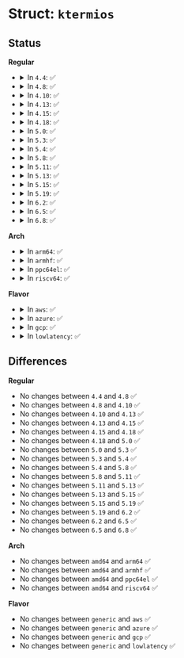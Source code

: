 # Struct: <code>ktermios</code>

## Status
<b>Regular</b>
<ul>
<li>
<details>
<summary>In <code>4.4</code>: ✅</summary>

```c
struct ktermios {
    tcflag_t c_iflag;
    tcflag_t c_oflag;
    tcflag_t c_cflag;
    tcflag_t c_lflag;
    cc_t c_line;
    cc_t c_cc[19];
    speed_t c_ispeed;
    speed_t c_ospeed;
};
```
</details>
</li>
<li>
<details>
<summary>In <code>4.8</code>: ✅</summary>

```c
struct ktermios {
    tcflag_t c_iflag;
    tcflag_t c_oflag;
    tcflag_t c_cflag;
    tcflag_t c_lflag;
    cc_t c_line;
    cc_t c_cc[19];
    speed_t c_ispeed;
    speed_t c_ospeed;
};
```
</details>
</li>
<li>
<details>
<summary>In <code>4.10</code>: ✅</summary>

```c
struct ktermios {
    tcflag_t c_iflag;
    tcflag_t c_oflag;
    tcflag_t c_cflag;
    tcflag_t c_lflag;
    cc_t c_line;
    cc_t c_cc[19];
    speed_t c_ispeed;
    speed_t c_ospeed;
};
```
</details>
</li>
<li>
<details>
<summary>In <code>4.13</code>: ✅</summary>

```c
struct ktermios {
    tcflag_t c_iflag;
    tcflag_t c_oflag;
    tcflag_t c_cflag;
    tcflag_t c_lflag;
    cc_t c_line;
    cc_t c_cc[19];
    speed_t c_ispeed;
    speed_t c_ospeed;
};
```
</details>
</li>
<li>
<details>
<summary>In <code>4.15</code>: ✅</summary>

```c
struct ktermios {
    tcflag_t c_iflag;
    tcflag_t c_oflag;
    tcflag_t c_cflag;
    tcflag_t c_lflag;
    cc_t c_line;
    cc_t c_cc[19];
    speed_t c_ispeed;
    speed_t c_ospeed;
};
```
</details>
</li>
<li>
<details>
<summary>In <code>4.18</code>: ✅</summary>

```c
struct ktermios {
    tcflag_t c_iflag;
    tcflag_t c_oflag;
    tcflag_t c_cflag;
    tcflag_t c_lflag;
    cc_t c_line;
    cc_t c_cc[19];
    speed_t c_ispeed;
    speed_t c_ospeed;
};
```
</details>
</li>
<li>
<details>
<summary>In <code>5.0</code>: ✅</summary>

```c
struct ktermios {
    tcflag_t c_iflag;
    tcflag_t c_oflag;
    tcflag_t c_cflag;
    tcflag_t c_lflag;
    cc_t c_line;
    cc_t c_cc[19];
    speed_t c_ispeed;
    speed_t c_ospeed;
};
```
</details>
</li>
<li>
<details>
<summary>In <code>5.3</code>: ✅</summary>

```c
struct ktermios {
    tcflag_t c_iflag;
    tcflag_t c_oflag;
    tcflag_t c_cflag;
    tcflag_t c_lflag;
    cc_t c_line;
    cc_t c_cc[19];
    speed_t c_ispeed;
    speed_t c_ospeed;
};
```
</details>
</li>
<li>
<details>
<summary>In <code>5.4</code>: ✅</summary>

```c
struct ktermios {
    tcflag_t c_iflag;
    tcflag_t c_oflag;
    tcflag_t c_cflag;
    tcflag_t c_lflag;
    cc_t c_line;
    cc_t c_cc[19];
    speed_t c_ispeed;
    speed_t c_ospeed;
};
```
</details>
</li>
<li>
<details>
<summary>In <code>5.8</code>: ✅</summary>

```c
struct ktermios {
    tcflag_t c_iflag;
    tcflag_t c_oflag;
    tcflag_t c_cflag;
    tcflag_t c_lflag;
    cc_t c_line;
    cc_t c_cc[19];
    speed_t c_ispeed;
    speed_t c_ospeed;
};
```
</details>
</li>
<li>
<details>
<summary>In <code>5.11</code>: ✅</summary>

```c
struct ktermios {
    tcflag_t c_iflag;
    tcflag_t c_oflag;
    tcflag_t c_cflag;
    tcflag_t c_lflag;
    cc_t c_line;
    cc_t c_cc[19];
    speed_t c_ispeed;
    speed_t c_ospeed;
};
```
</details>
</li>
<li>
<details>
<summary>In <code>5.13</code>: ✅</summary>

```c
struct ktermios {
    tcflag_t c_iflag;
    tcflag_t c_oflag;
    tcflag_t c_cflag;
    tcflag_t c_lflag;
    cc_t c_line;
    cc_t c_cc[19];
    speed_t c_ispeed;
    speed_t c_ospeed;
};
```
</details>
</li>
<li>
<details>
<summary>In <code>5.15</code>: ✅</summary>

```c
struct ktermios {
    tcflag_t c_iflag;
    tcflag_t c_oflag;
    tcflag_t c_cflag;
    tcflag_t c_lflag;
    cc_t c_line;
    cc_t c_cc[19];
    speed_t c_ispeed;
    speed_t c_ospeed;
};
```
</details>
</li>
<li>
<details>
<summary>In <code>5.19</code>: ✅</summary>

```c
struct ktermios {
    tcflag_t c_iflag;
    tcflag_t c_oflag;
    tcflag_t c_cflag;
    tcflag_t c_lflag;
    cc_t c_line;
    cc_t c_cc[19];
    speed_t c_ispeed;
    speed_t c_ospeed;
};
```
</details>
</li>
<li>
<details>
<summary>In <code>6.2</code>: ✅</summary>

```c
struct ktermios {
    tcflag_t c_iflag;
    tcflag_t c_oflag;
    tcflag_t c_cflag;
    tcflag_t c_lflag;
    cc_t c_line;
    cc_t c_cc[19];
    speed_t c_ispeed;
    speed_t c_ospeed;
};
```
</details>
</li>
<li>
<details>
<summary>In <code>6.5</code>: ✅</summary>

```c
struct ktermios {
    tcflag_t c_iflag;
    tcflag_t c_oflag;
    tcflag_t c_cflag;
    tcflag_t c_lflag;
    cc_t c_line;
    cc_t c_cc[19];
    speed_t c_ispeed;
    speed_t c_ospeed;
};
```
</details>
</li>
<li>
<details>
<summary>In <code>6.8</code>: ✅</summary>

```c
struct ktermios {
    tcflag_t c_iflag;
    tcflag_t c_oflag;
    tcflag_t c_cflag;
    tcflag_t c_lflag;
    cc_t c_line;
    cc_t c_cc[19];
    speed_t c_ispeed;
    speed_t c_ospeed;
};
```
</details>
</li>
</ul>
<b>Arch</b>
<ul>
<li>
<details>
<summary>In <code>arm64</code>: ✅</summary>

```c
struct ktermios {
    tcflag_t c_iflag;
    tcflag_t c_oflag;
    tcflag_t c_cflag;
    tcflag_t c_lflag;
    cc_t c_line;
    cc_t c_cc[19];
    speed_t c_ispeed;
    speed_t c_ospeed;
};
```
</details>
</li>
<li>
<details>
<summary>In <code>armhf</code>: ✅</summary>

```c
struct ktermios {
    tcflag_t c_iflag;
    tcflag_t c_oflag;
    tcflag_t c_cflag;
    tcflag_t c_lflag;
    cc_t c_line;
    cc_t c_cc[19];
    speed_t c_ispeed;
    speed_t c_ospeed;
};
```
</details>
</li>
<li>
<details>
<summary>In <code>ppc64el</code>: ✅</summary>

```c
struct ktermios {
    tcflag_t c_iflag;
    tcflag_t c_oflag;
    tcflag_t c_cflag;
    tcflag_t c_lflag;
    cc_t c_cc[19];
    cc_t c_line;
    speed_t c_ispeed;
    speed_t c_ospeed;
};
```
</details>
</li>
<li>
<details>
<summary>In <code>riscv64</code>: ✅</summary>

```c
struct ktermios {
    tcflag_t c_iflag;
    tcflag_t c_oflag;
    tcflag_t c_cflag;
    tcflag_t c_lflag;
    cc_t c_line;
    cc_t c_cc[19];
    speed_t c_ispeed;
    speed_t c_ospeed;
};
```
</details>
</li>
</ul>
<b>Flavor</b>
<ul>
<li>
<details>
<summary>In <code>aws</code>: ✅</summary>

```c
struct ktermios {
    tcflag_t c_iflag;
    tcflag_t c_oflag;
    tcflag_t c_cflag;
    tcflag_t c_lflag;
    cc_t c_line;
    cc_t c_cc[19];
    speed_t c_ispeed;
    speed_t c_ospeed;
};
```
</details>
</li>
<li>
<details>
<summary>In <code>azure</code>: ✅</summary>

```c
struct ktermios {
    tcflag_t c_iflag;
    tcflag_t c_oflag;
    tcflag_t c_cflag;
    tcflag_t c_lflag;
    cc_t c_line;
    cc_t c_cc[19];
    speed_t c_ispeed;
    speed_t c_ospeed;
};
```
</details>
</li>
<li>
<details>
<summary>In <code>gcp</code>: ✅</summary>

```c
struct ktermios {
    tcflag_t c_iflag;
    tcflag_t c_oflag;
    tcflag_t c_cflag;
    tcflag_t c_lflag;
    cc_t c_line;
    cc_t c_cc[19];
    speed_t c_ispeed;
    speed_t c_ospeed;
};
```
</details>
</li>
<li>
<details>
<summary>In <code>lowlatency</code>: ✅</summary>

```c
struct ktermios {
    tcflag_t c_iflag;
    tcflag_t c_oflag;
    tcflag_t c_cflag;
    tcflag_t c_lflag;
    cc_t c_line;
    cc_t c_cc[19];
    speed_t c_ispeed;
    speed_t c_ospeed;
};
```
</details>
</li>
</ul>

## Differences
<b>Regular</b>
<ul>
<li>
No changes between <code>4.4</code> and <code>4.8</code> ✅
</li>
<li>
No changes between <code>4.8</code> and <code>4.10</code> ✅
</li>
<li>
No changes between <code>4.10</code> and <code>4.13</code> ✅
</li>
<li>
No changes between <code>4.13</code> and <code>4.15</code> ✅
</li>
<li>
No changes between <code>4.15</code> and <code>4.18</code> ✅
</li>
<li>
No changes between <code>4.18</code> and <code>5.0</code> ✅
</li>
<li>
No changes between <code>5.0</code> and <code>5.3</code> ✅
</li>
<li>
No changes between <code>5.3</code> and <code>5.4</code> ✅
</li>
<li>
No changes between <code>5.4</code> and <code>5.8</code> ✅
</li>
<li>
No changes between <code>5.8</code> and <code>5.11</code> ✅
</li>
<li>
No changes between <code>5.11</code> and <code>5.13</code> ✅
</li>
<li>
No changes between <code>5.13</code> and <code>5.15</code> ✅
</li>
<li>
No changes between <code>5.15</code> and <code>5.19</code> ✅
</li>
<li>
No changes between <code>5.19</code> and <code>6.2</code> ✅
</li>
<li>
No changes between <code>6.2</code> and <code>6.5</code> ✅
</li>
<li>
No changes between <code>6.5</code> and <code>6.8</code> ✅
</li>
</ul>
<b>Arch</b>
<ul>
<li>
No changes between <code>amd64</code> and <code>arm64</code> ✅
</li>
<li>
No changes between <code>amd64</code> and <code>armhf</code> ✅
</li>
<li>
No changes between <code>amd64</code> and <code>ppc64el</code> ✅
</li>
<li>
No changes between <code>amd64</code> and <code>riscv64</code> ✅
</li>
</ul>
<b>Flavor</b>
<ul>
<li>
No changes between <code>generic</code> and <code>aws</code> ✅
</li>
<li>
No changes between <code>generic</code> and <code>azure</code> ✅
</li>
<li>
No changes between <code>generic</code> and <code>gcp</code> ✅
</li>
<li>
No changes between <code>generic</code> and <code>lowlatency</code> ✅
</li>
</ul>
